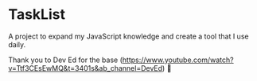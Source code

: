 # TaskList
A project to expand my JavaScript knowledge and create a tool that I use daily.

Thank you to Dev Ed for the base (https://www.youtube.com/watch?v=Ttf3CEsEwMQ&t=3401s&ab_channel=DevEd) 🌿 
